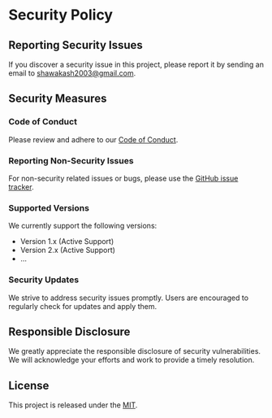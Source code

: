 # Security Policy

## Reporting Security Issues

If you discover a security issue in this project, please report it by sending an email to [shawakash2003@gmail.com](mailto:shawakash2003@gmail.com).

## Security Measures

### Code of Conduct

Please review and adhere to our [Code of Conduct](CODE_OF_CONDUCT.md).

### Reporting Non-Security Issues

For non-security related issues or bugs, please use the [GitHub issue tracker](https://github.com/shawakash/payBox/issues).

### Supported Versions

We currently support the following versions:

- Version 1.x (Active Support)
- Version 2.x (Active Support)
- ...

### Security Updates

We strive to address security issues promptly. Users are encouraged to regularly check for updates and apply them.

## Responsible Disclosure

We greatly appreciate the responsible disclosure of security vulnerabilities. We will acknowledge your efforts and work to provide a timely resolution.

## License

This project is released under the [MIT](LICENSE).

